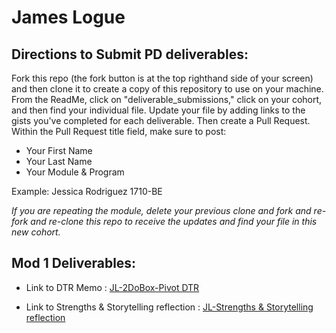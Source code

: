 # James Logue

## Directions to Submit PD deliverables:
Fork this repo (the fork button is at the top righthand side of your screen) and then clone it to create a copy of this repository to use on your machine. From the ReadMe, click on "deliverable_submissions," click on your cohort, and then find your individual file. Update your file by adding links to the gists you've completed for each deliverable. Then create a Pull Request. Within the Pull Request title field, make sure to post:

* Your First Name
* Your Last Name
* Your Module & Program

Example: Jessica Rodriguez 1710-BE

*If you are repeating the module, delete your previous clone and fork and re-fork and re-clone this repo to receive the updates and find your file in this new cohort.*

## Mod 1 Deliverables:
* Link to DTR Memo : [JL-2DoBox-Pivot DTR](https://gist.github.com/jjlljj/926d9e116271a2f157a814451ed44d8c)

* Link to Strengths & Storytelling reflection : [JL-Strengths & Storytelling reflection](https://gist.github.com/jjlljj/58c7cbf42759204f3a87e61ce00c0fe5s)
